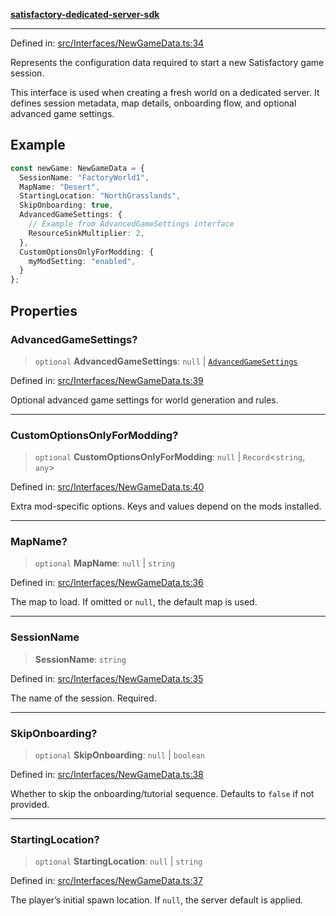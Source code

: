 [**satisfactory-dedicated-server-sdk**](../README.md)

***

Defined in: [src/Interfaces/NewGameData.ts:34](https://github.com/Programmer-Timmy/satisfactory-dedicated-server-sdk/blob/main/src/Interfaces/NewGameData.ts#L34)

Represents the configuration data required to start a new Satisfactory game session.

This interface is used when creating a fresh world on a dedicated server.
It defines session metadata, map details, onboarding flow, and optional advanced game settings.

## Example

```ts
const newGame: NewGameData = {
  SessionName: "FactoryWorld1",
  MapName: "Desert",
  StartingLocation: "NorthGrasslands",
  SkipOnboarding: true,
  AdvancedGameSettings: {
    // Example from AdvancedGameSettings interface
    ResourceSinkMultiplier: 2,
  },
  CustomOptionsOnlyForModding: {
    myModSetting: "enabled",
  }
};
```

## Properties

### AdvancedGameSettings?

> `optional` **AdvancedGameSettings**: `null` \| [`AdvancedGameSettings`](AdvancedGameSettings.md)

Defined in: [src/Interfaces/NewGameData.ts:39](https://github.com/Programmer-Timmy/satisfactory-dedicated-server-sdk/blob/main/src/Interfaces/NewGameData.ts#L39)

Optional advanced game settings for world generation and rules.

***

### CustomOptionsOnlyForModding?

> `optional` **CustomOptionsOnlyForModding**: `null` \| `Record`\<`string`, `any`\>

Defined in: [src/Interfaces/NewGameData.ts:40](https://github.com/Programmer-Timmy/satisfactory-dedicated-server-sdk/blob/main/src/Interfaces/NewGameData.ts#L40)

Extra mod-specific options. Keys and values depend on the mods installed.

***

### MapName?

> `optional` **MapName**: `null` \| `string`

Defined in: [src/Interfaces/NewGameData.ts:36](https://github.com/Programmer-Timmy/satisfactory-dedicated-server-sdk/blob/main/src/Interfaces/NewGameData.ts#L36)

The map to load. If omitted or `null`, the default map is used.

***

### SessionName

> **SessionName**: `string`

Defined in: [src/Interfaces/NewGameData.ts:35](https://github.com/Programmer-Timmy/satisfactory-dedicated-server-sdk/blob/main/src/Interfaces/NewGameData.ts#L35)

The name of the session. Required.

***

### SkipOnboarding?

> `optional` **SkipOnboarding**: `null` \| `boolean`

Defined in: [src/Interfaces/NewGameData.ts:38](https://github.com/Programmer-Timmy/satisfactory-dedicated-server-sdk/blob/main/src/Interfaces/NewGameData.ts#L38)

Whether to skip the onboarding/tutorial sequence. Defaults to `false` if not provided.

***

### StartingLocation?

> `optional` **StartingLocation**: `null` \| `string`

Defined in: [src/Interfaces/NewGameData.ts:37](https://github.com/Programmer-Timmy/satisfactory-dedicated-server-sdk/blob/main/src/Interfaces/NewGameData.ts#L37)

The player’s initial spawn location. If `null`, the server default is applied.
